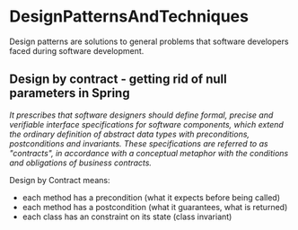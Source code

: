 # DesignPatternsAndTechniques

 Design patterns are solutions to general problems that software developers faced during software development. 
 
 ## Design by contract - getting rid of null parameters in Spring
 
 *It prescribes that software designers should define formal, precise and verifiable interface specifications for software components, which extend the ordinary definition of abstract data types with preconditions, postconditions and invariants. These specifications are referred to as "contracts", in accordance with a conceptual metaphor with the conditions and obligations of business contracts.*
 
 Design by Contract means:

- each method has a precondition (what it expects before being called)
- each method has a postcondition (what it guarantees, what is returned)
- each class has an constraint on its state (class invariant)
